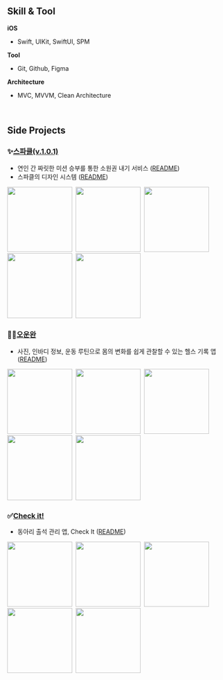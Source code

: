 ## Skill & Tool
**iOS**
- Swift, UIKit, SwiftUI, SPM

**Tool**
- Git, Github, Figma

**Architecture**
- MVC, MVVM, Clean Architecture

<br>



## Side Projects

### ✨[스파클(v.1.0.1)](https://apps.apple.com/kr/app/sparkle-%EC%8A%A4%ED%8C%8C%ED%81%B4-%EC%97%B0%EC%95%A0%EC%97%90-%EC%83%88%EB%A1%9C%EC%9A%B4-%EC%A7%9C%EB%A6%BF%ED%95%A8%EC%9D%B4-%ED%95%84%EC%9A%94%ED%95%A0%EB%95%8C/id6451497605)
- 연인 간 짜릿한 미션 승부를 통한 소원권 내기 서비스 ([README](https://github.com/ryuchanghwi/SparkleApp))
- 스파클의 디자인 시스템 ([README](https://github.com/ryuchanghwi/SparkleDesignSystem))

<img src="https://github.com/ryuchanghwi/swiftAlgorithim/assets/78063938/72d6e048-adea-4e08-9f1b-96735acdcfd4" width=150></img>&nbsp;&nbsp;<img src="https://github.com/ryuchanghwi/swiftAlgorithim/assets/78063938/0f823165-d0ac-4764-9d2a-7c5d94397974" width=150></img>&nbsp;&nbsp;<img src="https://github.com/ryuchanghwi/swiftAlgorithim/assets/78063938/01f09ef6-94b3-499d-a201-c35003988225" width=150></img>&nbsp;&nbsp;<img src="https://github.com/ryuchanghwi/swiftAlgorithim/assets/78063938/c167a1b6-3b9f-46a5-a8eb-be59614469ac" width=150></img>&nbsp;&nbsp;<img src="https://github.com/ryuchanghwi/swiftAlgorithim/assets/78063938/74bebcea-5770-43bc-adca-52b69c8e583b" width=150></img>

### 🏋🏻[오운완](https://apps.apple.com/kr/app/%EC%98%A4%EC%9A%B4%EC%99%84-%EB%88%88%EB%B0%94%EB%94%94-%EC%9A%B4%EB%8F%99-%EA%B8%B0%EB%A1%9D/id6451257136)
- 사진, 인바디 정보, 운동 루틴으로 몸의 변화를 쉽게 관찰할 수 있는 헬스 기록 앱 ([README](https://github.com/ryuchanghwi/WorkoutDoneApp))

<img src="https://github.com/ryuchanghwi/UniDP/assets/78063938/420caa45-5f72-416c-800d-711c416dbf47" width=150></img>&nbsp;&nbsp;<img src="https://github.com/ryuchanghwi/UniDP/assets/78063938/42de5435-6687-4127-a2e0-dd13d59d8ef2" width=150></img>&nbsp;&nbsp;<img src="https://github.com/ryuchanghwi/UniDP/assets/78063938/73aa9111-dfa6-4267-86c3-972cfe0b0416" width=150></img>&nbsp;&nbsp;<img src="https://github.com/ryuchanghwi/UniDP/assets/78063938/2b63af3d-b920-450e-8ce7-2e341dab81a3" width=150></img>&nbsp;&nbsp;<img src="https://github.com/ryuchanghwi/UniDP/assets/78063938/450b2cfb-f4d7-4112-b9ce-6141f751c7a3" width=150></img>


### ✅[Check it!](https://apps.apple.com/kr/app/check-it/id1671302814)
- 동아리 출석 관리 앱, Check It ([README](https://github.com/ryuchanghwi/finalproject-checkit))
  
<img src="https://user-images.githubusercontent.com/114602459/219393259-154fa9eb-4d3f-40cb-925a-08c50f1de041.png" width=150></img>&nbsp;&nbsp;<img src="https://user-images.githubusercontent.com/114602459/219393295-0285e3a2-a2b9-4487-9a41-362659e35f45.png" width=150></img>&nbsp;&nbsp;<img src="https://user-images.githubusercontent.com/114602459/219393301-0175a676-3e57-4cdc-b3ca-3bada492b241.png" width=150></img>&nbsp;&nbsp;<img src="https://user-images.githubusercontent.com/114602459/219393310-9f9a604a-f92a-4a50-9f67-0443d1ac126e.png" width=150></img>&nbsp;&nbsp;<img src="https://user-images.githubusercontent.com/114602459/219393314-f240605d-b9a3-41c9-ba43-00cb70d49d95.png" width=150></img>
